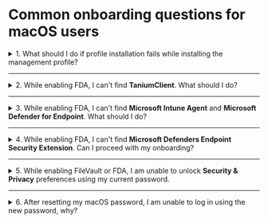 # Common onboarding questions for macOS users

<details>
  <summary>1. What should I do if profile installation fails while installing the management profile?</summary>

<!--<kbd>![profile-installation-failed](images/onboarding-for-macos/profile-installation-failed.png)</kbd>-->

1. Ensure you received an email from us confirming the licence required for SEED onboarding has been assigned to you. If yes, proceed to step 2.
2. Go to the **Apple** menu > **System Preferences** > **Profiles**.
3. If **Management Profile** is already an existing profile, select it and remove it by clicking the minus icon at the lower-left corner.
4. If you are unable to remove Management Profile, uninstall **Company Portal**.
5. Reinstall [Company Portal](https://go.microsoft.com/fwlink/?linkid=853070).
6. Retry onboarding your device to SEED from [**step a. Set up Microsoft Intune to get the required applications and device configuration**](https://docs.developer.tech.gov.sg/docs/security-suite-for-engineering-endpoint-devices/#/seed-onboarding-instructions-for-macos).


</details>
<hr/>


<details>
  <summary>2. While enabling FDA, I can't find <b>TaniumClient</b>. What should I do?</summary>

  1. Open the **Terminal** application and run the command: ``sudo chmod 755 /Library/Tanium/TaniumClient``.
  2. Go to the **Apple** menu > **System Preferences** > **Security & Privacy**.
  3. Click the **Privacy** tab.
  4. From the left pane, choose **Full Disk Access**.
  5. Click the lock icon at the lower left and use your Touch ID or enter your password to unlock.
  6. Click the plus icon on the **Full Disk Access** pane.
  7. Go to **Macintosh HD** > **Library** > **TaniumClient** and select the application file **TaniumClient**.
  8. Ensure the checkbox beside **TaniumClient** is selected.

</details>
<hr/>

<details>
<summary>3. While enabling FDA, I can't find <b>Microsoft Intune Agent</b> and <b>Microsoft Defender for Endpoint</b>. What should I do?</summary>

1. Go to the **Apple** menu > **System Preferences** > **Security & Privacy**.
2. Click the **Privacy** tab.
3. From the left pane, choose **Full Disk Access**.
4. Click the lock icon at the lower left and use your Touch ID or enter your password to unlock.
5. Click the plus icon on the Full Disk Access pane and do the following as required:
  - To add **Microsoft Intune Agent**, go to **Macintosh HD** >  **Library** > **Intune** and open **Microsoft Intune Agent.app**.
  - To add **Microsoft Defender for Endpoint**, go to **Application** > select **Microsoft Defender for Endpoint** and click **Open**.
</details>
<hr/>

<details><summary>4. While enabling FDA, I can't find <strong>Microsoft Defenders Endpoint Security Extension</strong>. Can I proceed with my onboarding?</summary>

Yes, you may proceed with your SEED onboarding and the Microsoft Defenders Endpoint Security Extension should be available within four hours time. If it is still not available after four hours, please raise a [Support Request][raise-support-request] as it is required to ensure the completeness of your onboarding.

</details>
<hr/>

<details><summary>5. While enabling FileVault or FDA, I am unable to unlock <strong>Security & Privacy</strong> preferences using my current password.</summary>

When your device is enrolled with Microsoft Endpoint Management's Intune, a new password policy comes into effect and this requires you to reset password.  If you enable FileVault or FDA only while onboarding to SEED, reset your password before **step c. Encrypt your hard disk to protect your data at rest** as mentioned on the [SEED onboarding guide for macOS users][seed-onboarding-guide-macos].

*To reset password while enabling FileVault or FDA* :
1. Go to the **Apple** menu > **Lock Screen** or use keyboard shortcut **Command+Control+Q** .
2. Enter your password and press **return**. You will be prompted to reset password.
3. Reset your password and make sure it meets the following requirements:
  - Contain at least 12 characters
  - Not have two consecutive or three sequential characters
  - Contain at least one number and one alphabetic character
  - Not be the same as the previous three passwords

</details>
<hr />

<details><summary>6. After resetting my macOS password, I am unable to log in using the new password, why?</summary>

This may occur if your new password does not meet the following password requirements:

<li>have at least 12 characters</li>
<li>should not have two consecutive or three sequential characters</li>
<li>have at least one number and one alphabetic character</li>
<li>should not be the same as the previous three passwords.</li>
</ul>

<p>There are three password reset options and you may choose one of them to reset password.</p>

<details><summary>Reset password using your Apple ID</summary>
 <p>Refer to <a href="https://support.apple.com/en-gb/guide/mac-help/mh35902/mac">Reset your Mac login password uisng Apple ID</a> for step-by-step instructions.</p></details>

  <details><summary>Reset password using a recovery key</summary>

  *To reset password using recovery key* :
  1. Click the question mark next to the password field in the login window.

  ?> If you don't see a question mark, press and hold the power button until your Mac shuts down, then press the power button to restart your Mac. Alternatively, enter any password three times.

  2. Click  **If you forgot your password, you can reset it using your Recovery Key**.
  3. Enter the recovery key. Make sure to use uppercase letters and to enter the hyphens.
  4. Reset your password.

  </details>

  <details><summary>Reset password using recovery mode</summary>
  <p>If you have do not have an Apple ID or a recovery key, start your Mac in recovery mode.</p>

  *Restart Mac in recovery mode to reset password* :
  1. If your macOS device has M1 chip, turn off the device by pressing the power button and if your macOS device has Intel chip, turn off the device by pressing the power button while holding down `Command + R` keys.

  ?> Release the keys when you see the load bar.

  2. Go to **Applications** > **Utilities** > **Terminal**.
  3. Enter `resetpassword` and press `return`. The **Reset Password** assistant will be displayed.
  4. Select **My password doesn’t work when logging in** and click **Next**.
  5. If prompted, select the user account for which you need to change password.
  6. Type the old password and new password in the respective fields.
  7. Type the new password in **Verify password** and specify a **Password hint**.
  8. Click **Next**.

  ?> If you are still unable to reset your password, boot into Recovery Mode again repeat steps 2-4 and disable FileVault on the volume “Macintosh HD.

  9. Restart your device and in the login screen, choose your user account and type your new password.

  </details>

  [seed-onboarding-guide-macos]: https://docs.developer.tech.gov.sg/docs/security-suite-for-engineering-endpoint-devices/#/seed-onboarding-instructions-for-macos
